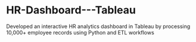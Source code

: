 # HR-Dashboard---Tableau
Developed an interactive HR analytics dashboard in Tableau by processing 10,000+ employee records using Python and ETL workflows
